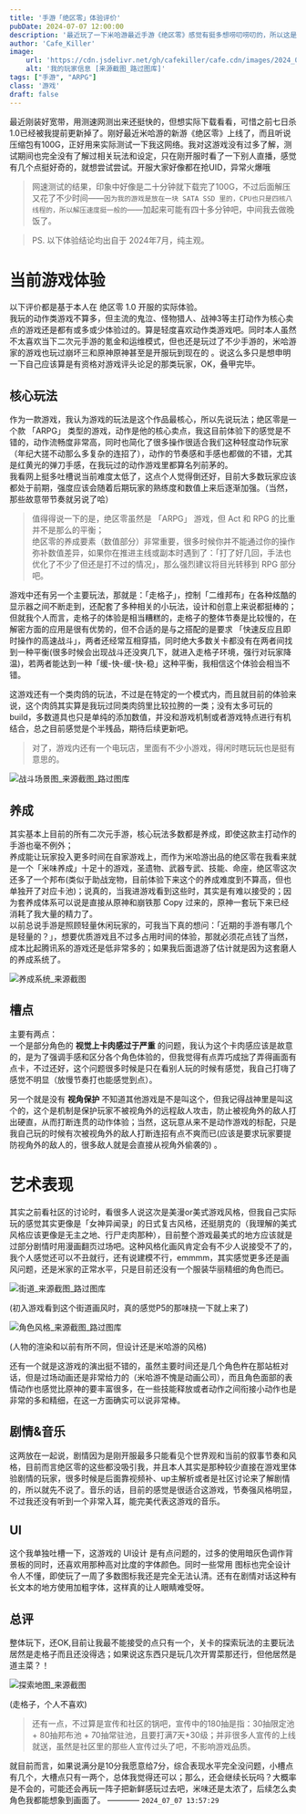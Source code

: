```yaml
---
title: '手游「绝区零」体验评价'
pubDate: 2024-07-07 12:00:00
description: '最近玩了一下米哈游最近手游《绝区零》感觉有挺多想唠叨唠叨的，所以这是一篇体验吐槽？锐评？碎碎念？总之纯玩家、纯主观、纯体验'
author: 'Cafe_Killer'
image:
    url: 'https://cdn.jsdelivr.net/gh/cafekiller/cafe.cdn/images/2024_07_07230922.jpg'
    alt: '我的玩家信息 [来源截图_路过图库]'
tags: ["手游", "ARPG"]
class: '游戏'
draft: false
---
```


<!-- # 手游「绝区零」体验评价 -->

最近刚装好宽带，用测速网测出来还挺快的，但想实际下载看看，可惜之前七日杀1.0已经被我提前更新掉了。刚好最近米哈游的新游《绝区零》上线了，而且听说压缩包有100G，正好用来实际测试一下我这网络。我对这游戏没有过多了解，测试期间也完全没有了解过相关玩法和设定，只在刚开服时看了一下别人直播，感觉有几个点挺好奇的，就想尝试尝试。<small-text>开服大家好像都在抢UID，异常火爆哦</small-text>

> 网速测试的结果，印象中好像是二十分钟就下载完了100G，不过后面解压又花了不少时间——`因为我的游戏是放在一块 SATA SSD 里的，CPU也只是四核八线程的，所以解压速度挺一般的`——加起来可能有四十多分钟吧，中间我去做晚饭了。

> PS. 以下体验结论均出自于 2024年7月，纯主观。

# 当前游戏体验

以下评价都是基于本人在 绝区零 1.0 开服的实际体验。  
我玩的动作类游戏不算多，但主流的鬼泣、怪物猎人、战神3等主打动作为核心卖点的游戏还是都有或多或少体验过的。算是轻度喜欢动作类游戏吧。同时本人虽然不太喜欢当下二次元手游的氪金和运维模式，但也还是玩过了不少手游的，米哈游家的游戏也玩过崩坏三和原神<small-text>原神甚至是开服玩到现在的</small-text> 。说这么多只是想申明一下自己应该算是有资格对游戏评头论足的那类玩家，OK，叠甲完毕。

## 核心玩法

作为一款游戏，我认为游戏的玩法是这个作品最核心，所以先说玩法；绝区零是一个款 「ARPG」 类型的游戏，动作是他的核心卖点，我这目前体验下的感觉是不错的，动作流畅度非常高，同时也简化了很多操作很适合我们这种轻度动作玩家<small-text>（年纪大搓不动那么多复杂的连招了）</small-text>，动作的节奏感和手感也都做的不错，尤其是红黄光的弹刀手感，在我玩过的动作游戏里都算名列前茅的。  
我看网上挺多吐槽说当前难度太低了，这点个人觉得倒还好，目前大多数玩家应该都处于前期，强度应该会随着后期玩家的熟练度和数值上来后逐渐加强。<small-text>（当然，那些故意带节奏就另说了哈）</small-text>

> 值得得说一下的是，绝区零虽然是 「ARPG」 游戏，但 Act 和 RPG 的比重并不是那么的平衡；  
> 绝区零的养成要素（数值部分）非常重要，很多时候你并不能通过你的操作弥补数值差异，如果你在推进主线或副本时遇到了：「打了好几回，手法也优化了不少了但还是打不过的情况」，那么强烈建议将目光转移到 RPG 部分吧。  

游戏中还有另一个主要玩法，那就是：「走格子」，控制「二维邦布」在各种炫酷的显示器之间不断走到，还配套了多种相关的小玩法，设计和创意上来说都挺棒的；  
但就我个人而言，走格子的体验是相当糟糕的，走格子的整体节奏是比较慢的，在解密方面的应用是很有优势的，但不合适的是与之搭配的是要求 「快速反应且即时操作的高速战斗」，两者还经常互相穿插，同时绝大多数关卡都没有在两者间找到一种平衡<small-text>(很多时候会出现战斗还没爽几下，就进入走格子环境，强行对玩家降温)</small-text>，若两者能达到一种「缓-快-缓-快-稳」这种平衡，我相信这个体验会相当不错。

这游戏还有一个类肉鸽的玩法，不过是在特定的一个模式内，而且就目前的体验来说，这个肉鸽其实算是我玩过同类肉鸽里比较拉胯的一类；没有太多可玩的 build，多数道具也只是单纯的添加数值，并没和游戏机制或者游戏特点进行有机结合，总之目前感觉是个半残品，期待后续更新吧。

> 对了，游戏内还有一个电玩店，里面有不少小游戏，得闲时瞎玩玩也是挺有意思的。

![战斗场景图_来源截图_路过图库](//cdn.jsdelivr.net/gh/cafekiller/cafe.cdn/images/2024_07_07230915.jpg)

## 养成

其实基本上目前的所有二次元手游，核心玩法多数都是养成，即使这款主打动作的手游也毫不例外；  
养成能让玩家投入更多时间在自家游戏上，而作为米哈游出品的绝区零在我看来就是一个「米味养成」十足十的游戏，圣遗物、武器专武、技能、命座，绝区零这次还多了一个邦布<small-text>(类似于助战宠物，目前体验下来这个的养成难度到不算高，但也单独开了对应卡池)</small-text>；说真的，当我进游戏看到这些时，其实是有难以接受的；因为套养成体系可以说是直接从原神和崩铁那 Copy 过来的，原神一套玩下来已经消耗了我大量的精力了。  
以前总说手游是照顾轻量休闲玩家的，可我当下真的想问：「近期的手游有哪几个是轻量的？」，想要优质游戏且不过多占用时间的体验，那就必须花点钱了<small-text>当然，成本比起腾讯系的游戏还是低非常多的</small-text>；如果我后面退游了估计就是因为这套磨人的养成系统了。

![养成系统_来源截图](//cdn.jsdelivr.net/gh/cafekiller/cafe.cdn/images/2024_07_07230908.jpg)

## 槽点

主要有两点：  
一个是部分角色的 **视觉上卡肉感过于严重** 的问题，我认为这个卡肉感应该是故意的，是为了强调手感和区分各个角色体验的，但我觉得有点弄巧成拙了弄得画面有点卡，不过还好，这个问题很多时候是只在看别人玩的时候有感觉，我自己打嗨了感觉不明显<small-text>（放慢节奏打也能感觉到点）</small-text>。  

另一个就是没有 **视角保护** 不知道其他游戏是不是叫这个，但我记得战神里是叫这个的，这个是机制是保护玩家不被视角外的远程敌人攻击，防止被视角外的敌人打出硬直，从而打断连贯的动作体验；当然，这玩意从来不是动作游戏的标配，只是我自己玩的时候有次被视角外的敌人打断连招有点不爽而已<small-text>(应该是要求玩家要提防视角外的敌人的，很多敌人就是会直接从视角外偷袭的)</small-text> 。

# 艺术表现

其实之前看社区的讨论时，看很多人说这次是美漫or美式游戏风格，但我自己实际玩的感觉其实更像是「女神异闻录」的日式复古风格，还挺朋克的<small-text>（我理解的美式风格应该更像是无主之地、行尸走肉那种）</small-text>，目前整个游戏最美式的地方应该就是过部分剧情时用漫画翻页过场吧。这种风格化画风肯定会有不少人说接受不了的，我个人感觉还可以不丑就行，还有说建模不行，emmmm，其实感觉更多还是画风问题，还是米家的正常水平，只是目前还没有一个服装华丽精细的角色而已。

![街道_来源截图_路过图库](//cdn.jsdelivr.net/gh/cafekiller/cafe.cdn/images/2024_07_07230847.jpg)

<ima-desc>(初入游戏看到这个街道画风时，真的感觉P5的那味挠一下就上来了)</img-desc>

![角色风格_来源截图_路过图库](//cdn.jsdelivr.net/gh/cafekiller/cafe.cdn/images/2024_07_07230859.jpg)

<ima-desc>(人物的渲染和以前有所不同，但设计还是米哈游的风格)</img-desc>

还有一个就是这游戏的演出挺不错的，虽然主要时间还是几个角色杵在那站桩对话，但是过场动画还是非常给力的<small-text>（米哈游不愧是动画公司）</small-text>，而且角色面部的表情动作也感觉比原神的要丰富很多，在一些技能释放或者动作之间衔接小动作也是非常的多和精细，在这一方面确实可以说非常棒。

## 剧情&音乐

这两放在一起说，剧情因为是刚开服最多只能看见个世界观和当前的叙事节奏和风格，目前而言绝区零的这些都没吸引我，并且本人其实是那种较少直接在游戏里体验剧情的玩家，很多时候是后面靠视频补、up主解析或者是社区讨论来了解剧情的，所以就先不说了。音乐的话，目前的感觉是很适合这游戏，节奏强风格明显，不过我还没有听到一个非常入耳，能完美代表这游戏的音乐。

## UI

这个我单独吐槽一下，这游戏的 UI设计 是有点问题的，过多的使用暗灰色调作背景板的同时，还喜欢用那种高对比度的字体颜色。同时一些常用 图标也完全设计令人不懂，即使玩了一周了多数图标我还是完全无法认清。还有在剧情对话这种有长文本的地方使用加粗字体，这样真的让人眼睛难受呀。

## 总评

整体玩下，还OK,目前让我最不能接受的点只有一个，关卡的探索玩法的主要玩法居然是走格子而且还没得选；如果说这东西只是玩几次开胃菜那还行，但他居然是道主菜？！

![探索地图_来源截图](//cdn.jsdelivr.net/gh/cafekiller/cafe.cdn/images/2024_07_07230928.jpg)

<ima-desc>(走格子，个人不喜欢)</img-desc>

> 还有一点，不过算是宣传和社区的锅吧，宣传中的180抽是指：30抽限定池 + 80抽邦布池 + 70抽常驻池，且要打满7天+30级；并非很多人宣传的上线就送，虽然是社区里的那些人宣传过头了吧，不影响游戏品质。

就目前而言，如果说满分是10分我愿意给7分，综合表现水平完全没问题，小槽点有几个，大槽点只有一两个，总体我觉得还可以；那么，还会继续长玩吗？大概率是不会的，可能还会再玩一阵子把新鲜感玩过去吧，米味还是太浓了，后续怎么卖角色我都能想象到画面了。 ———— `2024_07_07 13:57:29`
